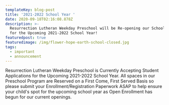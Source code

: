 ```yaml
---
templateKey: blog-post
title: '2021-2022 School Year '
date: 2020-09-18T02:16:08.878Z
description: >-
  Resurrection Lutheran Weekday Preschool will be Re-opening our School Doors
  for the Upcoming 2021-2022 School Year!
featuredpost: true
featuredimage: /img/flower-hope-earth-school-closed.jpg
tags:
  - important
  - announcement
---
```

Resurrection Lutheran Weekday Preschool is Currently Accepting Student Applications for the Upcoming 2021-2022 School Year. All spaces in our Preschool Program are Reserved on a First Come, First Served Basis so please submit your Enrollment/Registration Paperwork ASAP to help ensure your child's spot for the upcoming school year as Open Enrollment has begun for our current openings.
